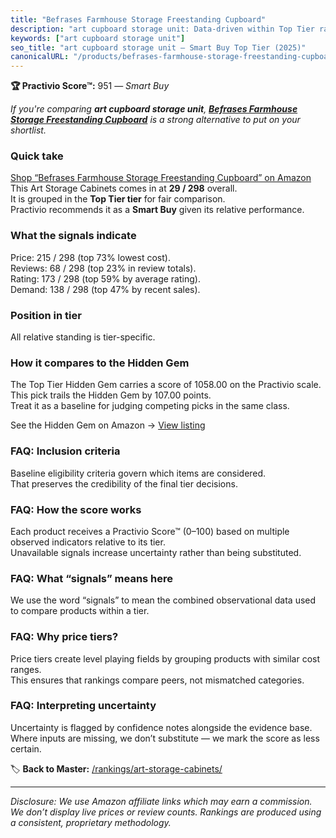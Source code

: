 ```yaml
---
title: "Befrases Farmhouse Storage Freestanding Cupboard"
description: "art cupboard storage unit: Data-driven within Top Tier ranking using the Practivio Score™. Positioned by quality, value, demand, findability, momentum."
keywords: ["art cupboard storage unit"]
seo_title: "art cupboard storage unit — Smart Buy Top Tier (2025)"
canonicalURL: "/products/befrases-farmhouse-storage-freestanding-cupboard-B0CJLJVBVL/"
---
```


**🏆 Practivio Score™:** 951 — _Smart Buy_


*If you're comparing **art cupboard storage unit**, **[Befrases Farmhouse Storage Freestanding Cupboard](https://www.amazon.com/dp/B0CJLJVBVL?tag=practivio-20)** is a strong alternative to put on your shortlist.*
### Quick take
[Shop “Befrases Farmhouse Storage Freestanding Cupboard” on Amazon](https://www.amazon.com/dp/B0CJLJVBVL?tag=practivio-20)
This Art Storage Cabinets comes in at **29 / 298** overall.  
It is grouped in the **Top Tier tier** for fair comparison.  
Practivio recommends it as a **Smart Buy** given its relative performance.

### What the signals indicate
Price: 215 / 298 (top 73% lowest cost).  
Reviews: 68 / 298 (top 23% in review totals).  
Rating: 173 / 298 (top 59% by average rating).  
Demand: 138 / 298 (top 47% by recent sales).

### Position in tier
All relative standing is tier-specific.

### How it compares to the Hidden Gem
The Top Tier Hidden Gem carries a score of 1058.00 on the Practivio scale.  
This pick trails the Hidden Gem by 107.00 points.  
Treat it as a baseline for judging competing picks in the same class.  

See the Hidden Gem on Amazon → [View listing](https://www.amazon.com/dp/B01LXHFQMX?tag=practivio-20)

### FAQ: Inclusion criteria
Baseline eligibility criteria govern which items are considered.  
That preserves the credibility of the final tier decisions.

### FAQ: How the score works
Each product receives a Practivio Score™ (0–100) based on multiple observed indicators relative to its tier.  
Unavailable signals increase uncertainty rather than being substituted.

### FAQ: What “signals” means here
We use the word “signals” to mean the combined observational data used to compare products within a tier.

### FAQ: Why price tiers?
Price tiers create level playing fields by grouping products with similar cost ranges.  
This ensures that rankings compare peers, not mismatched categories.

### FAQ: Interpreting uncertainty
Uncertainty is flagged by confidence notes alongside the evidence base.  
Where inputs are missing, we don’t substitute — we mark the score as less certain.


🏷️ **Back to Master:** [/rankings/art-storage-cabinets/](/rankings/art-storage-cabinets/)

---
_Disclosure: We use Amazon affiliate links which may earn a commission. We don’t display live prices or review counts. Rankings are produced using a consistent, proprietary methodology._
